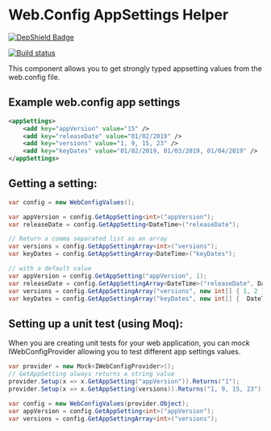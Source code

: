 # Web.Config AppSettings Helper

[![DepShield Badge](https://depshield.sonatype.org/badges/programystic/webconfighelper/depshield.svg)](https://depshield.github.io)

[![Build status](https://programystic.visualstudio.com/WebConfigHelper/_apis/build/status/WebConfigHelper-.NET%20Desktop-CI)](https://programystic.visualstudio.com/WebConfigHelper/_build/latest?definitionId=11)

This component allows you to get strongly typed appsetting values from the web.config file.

## Example web.config app settings
```xml
<appSettings>
    <add key="appVersion" value="15" />    
    <add key="releaseDate" value="01/02/2019" />
    <add key="versions" value="1, 9, 15, 23" />
    <add key="keyDates" value="01/02/2019, 01/03/2019, 01/04/2019" />
</appSettings>
```

## Getting a setting:
```csharp
var config = new WebConfigValues();

var appVersion = config.GetAppSetting<int>("appVersion");
var releaseDate = config.GetAppSetting<DateTime>("releaseDate");

// Return a comma separated list as an array
var versions = config.GetAppSettingArray<int>("versions");
var keyDates = config.GetAppSettingArray<DateTime>("keyDates");

// with a default value
var appVersion = config.GetAppSetting("appVersion", 1);
var releaseDate = config.GetAppSettingArray<DateTime>("releaseDate", DateTime.Parse("01/01/2000");
var versions = config.GetAppSettingArray("versions", new int[] { 1, 2 });
var keyDates = config.GetAppSettingArray("keyDates", new int[] {  DateTime.Parse("01/01/2000"),  DateTime.Parse("01/01/2001") });
```

## Setting up a unit test (using Moq):
When you are creating unit tests for your web application, you can mock IWebConfigProvider allowing you to test different app settings values.

```csharp
var provider = new Mock<IWebConfigProvider>();
// GetAppSetting always returns a string value
provider.Setup(x => x.GetAppSetting("appVersion")).Returns("1");
provider.Setup(x => x.GetAppSetting(versions)).Returns("1, 9, 15, 23");

var config = new WebConfigValues(provider.Object);
var appVersion = config.GetAppSetting<int>("appVersion");
var versions = config.GetAppSettingArray<int>("versions");
```